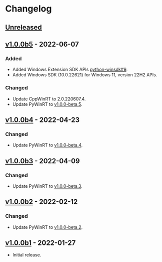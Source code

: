 <!-- refer to https://keepachangelog.com for guidance. -->

# Changelog

## [Unreleased]

## [v1.0.0b5] - 2022-06-07

### Added
- Added Windows Extension SDK APIs [python-winsdk#9](https://github.com/pywinrt/python-winsdk/issues/9).
- Added Windows SDK (10.0.22621) for Windows 11, version 22H2 APIs.

### Changed
- Update CppWinRT to 2.0.220607.4.
- Update PyWinRT to [v1.0.0-beta.5](https://github.com/pywinrt/pywinrt/releases/tag/v1.0.0-beta.5).

## [v1.0.0b4] - 2022-04-23

### Changed

- Update PyWinRT to [v1.0.0-beta.4](https://github.com/pywinrt/pywinrt/releases/tag/v1.0.0-beta.4).

## [v1.0.0b3] - 2022-04-09

### Changed

- Update PyWinRT to [v1.0.0-beta.3](https://github.com/pywinrt/pywinrt/releases/tag/v1.0.0-beta.3).

## [v1.0.0b2] - 2022-02-12

### Changed

- Update PyWinRT to [v1.0.0-beta.2](https://github.com/pywinrt/pywinrt/releases/tag/v1.0.0-beta.2).

## [v1.0.0b1] - 2022-01-27

- Initial release.


[Unreleased]: https://github.com/pywinrt/python-winsdk/compare/v1.0.0b5...HEAD
[v1.0.0b5]: https://github.com/pywinrt/python-winsdk/compare/v1.0.0b4...v1.0.0b5
[v1.0.0b4]: https://github.com/pywinrt/python-winsdk/compare/v1.0.0b3...v1.0.0b4
[v1.0.0b3]: https://github.com/pywinrt/python-winsdk/compare/v1.0.0b2...v1.0.0b3
[v1.0.0b2]: https://github.com/pywinrt/python-winsdk/compare/v1.0.0b1...v1.0.0b2
[v1.0.0b1]: https://github.com/pywinrt/python-winsdk/tags/v1.0.0b1
